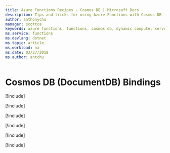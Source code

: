 ```yaml
---
title: Azure Functions Recipes - Cosmos DB | Microsoft Docs
description: Tips and tricks for using Azure Functions with Cosmos DB
author: anthonychu
manager: scottca
keywords: azure functions, functions, cosmos db, dynamic compute, serverless architecture
ms.service: functions
ms.devlang: dotnet
ms.topic: article
ms.workload: na
ms.date: 03/27/2018
ms.author: antchu
---
```


# Cosmos DB (DocumentDB) Bindings

[!include[](includes/cosmos-db-id.md)]

[!include[](includes/cosmos-db-sqlquery.md)]

[!include[](includes/cosmos-db-outputcollector.md)]

[!include[](includes/cosmos-db-livemigration.md)]

[!include[](includes/cosmos-db-documentdbclient.md)]

[!include[](includes/cosmos-db-staticclient.md)]

